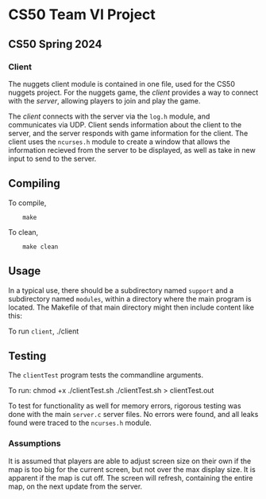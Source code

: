 # CS50 Team VI Project
## CS50 Spring 2024

### Client
The nuggets client module is contained in one file, used for the CS50 nuggets project. For the nuggets game, the _client_ provides a way to connect with the _server_, allowing players to join and play the game. 

The _client_ connects with the server via the `log.h` module, and communicates via UDP. Client sends information about the client to the server, and the server responds with game information for the client. The client uses the `ncurses.h` module to create a window that allows the information recieved from the server to be displayed, as well as take in new input to send to the server.

## Compiling

To compile,
```
    make
```

To clean,
```
    make clean
```

## Usage
In a typical use, there should be a subdirectory named `support` and a subdirectory named `modules`, within a directory where the main program is located.
The Makefile of that main directory might then include content like this:

To run `client`,
    ./client <HOSTNAME> <PORT> <USERNAME>

## Testing

The `clientTest` program tests the commandline arguments.

To run:
    chmod +x ./clientTest.sh
    ./clientTest.sh > clientTest.out

To test for functionality as well for memory errors, rigorous testing was done with the main `server.c` server files. No errors were found, and all leaks found were traced to the `ncurses.h` module.

### Assumptions

It is assumed that players are able to adjust screen size on their own if the map is too big for the current screen, but not over the max display size. It is apparent if the map is cut off. The screen will refresh, containing the entire map, on the next update from the server.
